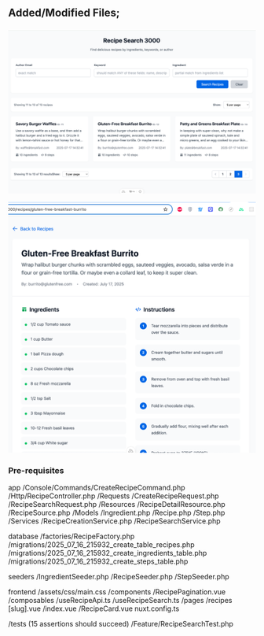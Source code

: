 ## Added/Modified Files;

###

[![Index Thumbnail](https://github.com/vknyvz/recipe-search-3000/blob/main/index.png?raw=true)](https://github.com/vknyvz/recipe-search-3000/blob/main/index.png)

[![Detail Thumbnail](https://github.com/vknyvz/recipe-search-3000/blob/main/detail.png?raw=true)](https://github.com/vknyvz/recipe-search-3000/blob/main/detail.png)


### Pre-requisites
app
	/Console/Commands/CreateRecipeCommand.php
	/Http/RecipeController.php
	/Requests
		/CreateRecipeRequest.php
		/RecipeSearchRequest.php
	/Resources
		/RecipeDetailResource.php
		/RecipeSource.php
	/Models
		/Ingredient.php
		/Recipe.php
		/Step.php
	/Services
		/RecipeCreationService.php
		/RecipeSearchService.php

database
	/factories/RecipeFactory.php
	/migrations/2025_07_16_215932_create_table_recipes.php
	/migrations/2025_07_16_215932_create_ingredients_table.php
	/migrations/2025_07_16_215932_create_steps_table.php

seeders
	/IngredientSeeder.php
	/RecipeSeeder.php
	/StepSeeder.php

frontend
	/assets/css/main.css
	/components
		/RecipePagination.vue
	/composables
		/useRecipeApi.ts
		/useRecipeSearch.ts
	/pages
		/recipes
			[slug].vue
		/index.vue
		/RecipeCard.vue
	nuxt.config.ts

/tests (15 assertions should succeed)
	/Feature/RecipeSearchTest.php
